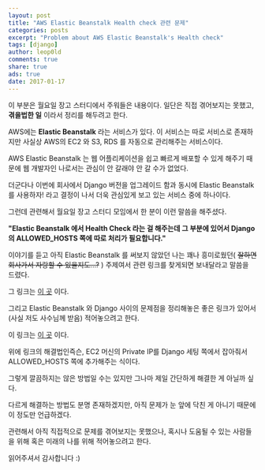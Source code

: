 ```yaml
---
layout: post
title: "AWS Elastic Beanstalk Health check 관련 문제"
categories: posts
excerpt: "Problem about AWS Elastic Beanstalk's Health check"
tags: [django]
author: leop0ld
comments: true
share: true
ads: true
date: 2017-01-17
---
```


이 부분은 월요일 장고 스터디에서 주워들은 내용이다. 일단은 직접 겪어보지는 못했고, **겪을법한 일** 이라서 정리를 해두려고 한다.

AWS에는 **Elastic Beanstalk** 라는 서비스가 있다. 이 서비스는 따로 서비스로 존재하지만 사실상 AWS의 EC2 와 S3, RDS 를 자동으로 관리해주는 서비스이다.

AWS Elastic Beanstalk 는 웹 어플리케이션을 쉽고 빠르게 배포할 수 있게 해주기 때문에 웹 개발자인 나로서는 관심이 안 갈래야 안 갈 수가 없었다.

더군다나 이번에 회사에서 Django 버전을 업그레이드 함과 동시에 Elastic Beanstalk 를 사용하자! 라고 결정이 나서 더욱 관심있게 보고 있는 서비스 중에 하나이다.

그런데 관련해서 월요일 장고 스터디 모임에서 한 분이 이런 말씀을 해주셨다.

**"Elastic Beanstalk 에서 Health Check 라는 걸 해주는데 그 부분에 있어서 Django 의 ALLOWED_HOSTS 쪽에 따로 처리가 필요합니다."**

이야기를 듣고 아직 Elastic Beanstalk 를 써보지 않았던 나는 꽤나 흥미로웠던( ~~잘하면 회사가서 자랑할 수 있을지도...?~~ ) 주제여서 관련 링크를 찾게되면 보내달라고 말씀을 드렸다.

그 링크는 <a href="https://dryan.com/articles/elb-django-allowed-hosts/" target="_blank">이 곳</a> 이다.

그리고 Elastic Beanstalk 와 Django 사이의 문제점을 정리해놓은 좋은 링크가 있어서(사실 저도 사수님께 받음) 적어놓으려고 한다.

이 링크는 <a href="https://blog.hashedin.com/2017/01/06/5-gotchas-with-elastic-beanstalk-and-django/" target="_blank">이 곳</a> 이다.

위에 링크의 해결법인즉슨, EC2 머신의 Private IP를 Django 세팅 쪽에서 잡아줘서 ALLOWED_HOSTS 쪽에 추가해주는 식이다.

그렇게 깔끔하지는 않은 방법일 수는 있지만 그나마 제일 간단하게 해결한 게 아닐까 싶다.

다르게 해결하는 방법도 분명 존재하겠지만, 아직 문제가 눈 앞에 닥친 게 아니기 때문에 이 정도만 언급하겠다.

관련해서 아직 직접적으로 문제를 겪어보지는 못했으나, 혹시나 도움될 수 있는 사람들을 위해 혹은 미래의 나를 위해 적어놓으려고 한다.

읽어주셔서 감사합니다 :)
